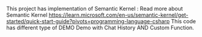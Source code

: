 This project has implementation of Semantic Kernel : 
Read more about Semantic Kernel https://learn.microsoft.com/en-us/semantic-kernel/get-started/quick-start-guide?pivots=programming-language-csharp
This code has  different type of DEMO
Demo with Chat History 
AND Custom Function.
